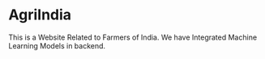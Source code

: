 # AgriIndia
This is a Website Related to Farmers of India. We have Integrated Machine Learning Models in backend.
